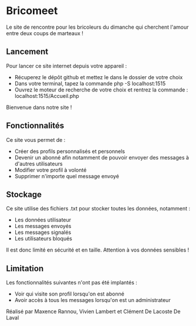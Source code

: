 # Bricomeet
Le site de rencontre pour les bricoleurs du dimanche qui cherchent l'amour entre deux coups de marteaux !

Lancement
-
Pour lancer ce site internet depuis votre appareil :
- Récuperez le dépôt github et mettez le dans le dossier de votre choix
- Dans votre terminal, tapez la commande php -S localhost:1515
- Ouvrez le moteur de recherche de votre choix et rentrez la commande : localhost:1515/Accueil.php

Bienvenue dans notre site !
  
Fonctionnalités
-
Ce site vous permet de :
- Créer des profils personnalisés et personnels
- Devenir un abonné afin notamment de pouvoir envoyer des messages à d'autres utilisateurs
- Modifier votre profil à volonté
- Supprimer n'importe quel message envoyé

Stockage
-
Ce site utilise des fichiers .txt pour stocker toutes les données, notamment :

- Les données utilisateur
- Les messages envoyés
- Les messages signalés
- Les utilisateurs bloqués

Il est donc limité en sécurité et en taille. Attention à vos données sensibles !

Limitation
-

Les fonctionnalités suivantes n'ont pas été implantés :

- Voir qui visite son profil lorsqu'on est abonné
- Avoir accès à tous les messages lorsqu'on est un administrateur

Réalisé par Maxence Rannou, Vivien Lambert et Clément De Lacoste De Laval
